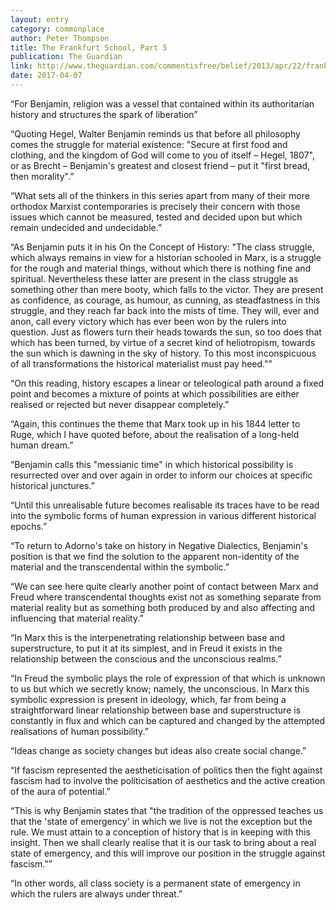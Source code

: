 ```yaml
---
layout: entry
category: commonplace
author: Peter Thompson
title: The Frankfurt School, Part 5
publication: The Guardian
link: http://www.theguardian.com/commentisfree/belief/2013/apr/22/frankfurt-school-walter-benjamin-fascism-future
date: 2017-04-07
---
```


“For Benjamin, religion was a vessel that contained within its authoritarian history and structures the spark of liberation”

“Quoting Hegel, Walter Benjamin reminds us that before all philosophy comes the struggle for material existence: "Secure at first food and clothing, and the kingdom of God will come to you of itself – Hegel, 1807", or as Brecht – Benjamin's greatest and closest friend – put it "first bread, then morality".”

“What sets all of the thinkers in this series apart from many of their more orthodox Marxist contemporaries is precisely their concern with those issues which cannot be measured, tested and decided upon but which remain undecided and undecidable.”

“As Benjamin puts it in his On the Concept of History: "The class struggle, which always remains in view for a historian schooled in Marx, is a struggle for the rough and material things, without which there is nothing fine and spiritual. Nevertheless these latter are present in the class struggle as something other than mere booty, which falls to the victor. They are present as confidence, as courage, as humour, as cunning, as steadfastness in this struggle, and they reach far back into the mists of time. They will, ever and anon, call every victory which has ever been won by the rulers into question. Just as flowers turn their heads towards the sun, so too does that which has been turned, by virtue of a secret kind of heliotropism, towards the sun which is dawning in the sky of history. To this most inconspicuous of all transformations the historical materialist must pay heed."”

“On this reading, history escapes a linear or teleological path around a fixed point and becomes a mixture of points at which possibilities are either realised or rejected but never disappear completely.”

“Again, this continues the theme that Marx took up in his 1844 letter to Ruge, which I have quoted before, about the realisation of a long-held human dream.”

“Benjamin calls this "messianic time" in which historical possibility is resurrected over and over again in order to inform our choices at specific historical junctures.”

“Until this unrealisable future becomes realisable its traces have to be read into the symbolic forms of human expression in various different historical epochs.”

“To return to Adorno's take on history in Negative Dialectics, Benjamin's position is that we find the solution to the apparent non-identity of the material and the transcendental within the symbolic.”

“We can see here quite clearly another point of contact between Marx and Freud where transcendental thoughts exist not as something separate from material reality but as something both produced by and also affecting and influencing that material reality.”

“In Marx this is the interpenetrating relationship between base and superstructure, to put it at its simplest, and in Freud it exists in the relationship between the conscious and the unconscious realms.”

“In Freud the symbolic plays the role of expression of that which is unknown to us but which we secretly know; namely, the unconscious. In Marx this symbolic expression is present in ideology, which, far from being a straightforward linear relationship between base and superstructure is constantly in flux and which can be captured and changed by the attempted realisations of human possibility.”

“Ideas change as society changes but ideas also create social change.”

“If fascism represented the aestheticisation of politics then the fight against fascism had to involve the politicisation of aesthetics and the active creation of the aura of potential.”

“This is why Benjamin states that "the tradition of the oppressed teaches us that the 'state of emergency' in which we live is not the exception but the rule. We must attain to a conception of history that is in keeping with this insight. Then we shall clearly realise that it is our task to bring about a real state of emergency, and this will improve our position in the struggle against fascism."”

“In other words, all class society is a permanent state of emergency in which the rulers are always under threat.”


